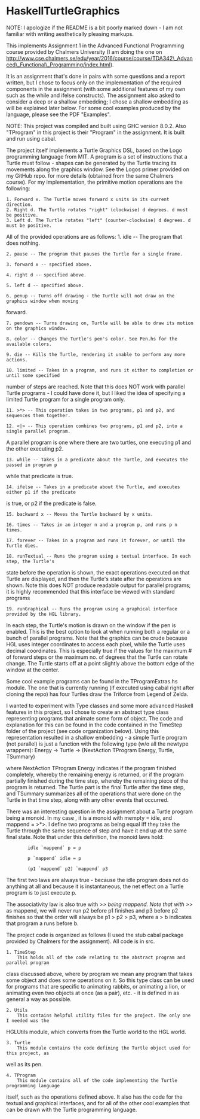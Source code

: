 # HaskellTurtleGraphics
NOTE: I apologize if the README is a bit poorly marked down - I am not familiar with writing aesthetically pleasing markups.

This implements Assignment 1 in the Advanced Functional Programming course provided by Chalmers
University (I am doing the one on http://www.cse.chalmers.se/edu/year/2016/course/course/TDA342\_Advanced\_Functional\_Programming/index.html). 

It is an assignment that's done in pairs with some questions and a report written, but I chose to 
focus only on the implementation of the required components in the assignment (with some additional 
features of my own such as the while and ifelse constructs). The assignment also asked to consider 
a deep or a shallow embedding; I chose a shallow embedding as will be explained later below. For some
cool examples produced by the language, please see the PDF "Examples".

NOTE: This project was compiled and built using GHC version 8.0.2. Also "TProgram" in this project 
is their "Program" in the assignment. It is built and run using cabal.

The project itself implements a Turtle Graphics DSL, based on the Logo programming language from MIT.
A program is a set of instructions that a Turtle must follow - shapes can be generated by the Turtle
tracing its movements along the graphics window. See the Logos primer provided on my GitHub repo. for
more details (obtained from the same Chalmers course). For my implementation, the primitive motion 
operations are the following:

	1. Forward x. The Turtle moves forward x units in its current direction.
	2. Right d. The Turtle rotates "right" (clockwise) d degrees. d must be positive.
	3. Left d. The Turtle rotates "left" (counter-clockwise) d degrees. d must be positive.

All of the provided operations are as follows:
	1. idle -- The program that does nothing.

	2. pause -- The program that pauses the Turtle for a single frame.

	3. forward x -- specified above.

	4. right d -- specified above.

	5. left d -- specified above.

	6. penup -- Turns off drawing - the Turtle will not draw on the graphics window when moving 
forward.

	7. pendown -- Turns drawing on, Turtle will be able to draw its motion on the graphics window.

	8. color -- Changes the Turtle's pen's color. See Pen.hs for the available colors.

	9. die -- Kills the Turtle, rendering it unable to perform any more actions.

	10. limited -- Takes in a program, and runs it either to completion or until some specified 
number of steps are reached. Note that this does NOT work with parallel Turtle programs - I could 
have done it, but I liked the idea of specifying a limited Turtle program for a single program only.

	11. >*> -- This operation takes in two programs, p1 and p2, and sequences them together.

	12. <|> -- This operation combines two programs, p1 and p2, into a single parallel program. 
A parallel program is one where there are two turtles, one executing p1 and the other executing p2.

	13. while -- Takes in a predicate about the Turtle, and executes the passed in program p 
while that predicate is true.

	14. ifelse -- Takes in a predicate about the Turtle, and executes either p1 if the predicate
is true, or p2 if the predicate is false.

	15. backward x -- Moves the Turtle backward by x units.

	16. times -- Takes in an integer n and a program p, and runs p n times.

	17. forever -- Takes in a program and runs it forever, or until the Turtle dies.

	18. runTextual -- Runs the program using a textual interface. In each step, the Turtle's 
state before the operation is shown, the exact operations executed on that Turtle are displayed, and
then the Turtle's state after the operations are shown. Note this does NOT produce readable output 
for parallel programs; it is highly recommended that this interface be viewed with standard programs

	19. runGraphical -- Runs the program using a graphical interface provided by the HGL library.
In each step, the Turtle's motion is drawn on the window if the pen is enabled. This is the best 
option to look at when running both a regular or a bunch of parallel programs. Note that the graphics
can be crude because HGL uses integer coordinates to access each pixel, while the Turtle uses decimal
coordinates. This is especially true if the values for the maximum # of forward steps or the maximum
no. of degrees that the Turtle can rotate change. The Turtle starts off at a point slightly above the
bottom edge of the window at the center.

Some cool example programs can be found in the TProgramExtras.hs module. The one that is currently 
running (if executed using cabal right after cloning the repo) has four Turtles draw the Triforce 
from Legend of Zelda.

I wanted to experiment with Type classes and some more advanced Haskell features in this project, 
so I chose to create an abstract type class representing programs that animate some form of object. 
The code and explanation for this can be found in the code contained in the TimeStep folder of the 
project (see code organization below). Using this representation resulted in a shallow embedding - 
a simple Turtle program (not parallel) is just a function with the following type (w/o all the 
newtype wrappers):
	Energy -> Turtle -> (NextAction TProgram Energy, Turtle, TSummary)

where NextAction TProgram Energy indicates if the program finished completely, whereby the remaining 
energy is returned, or if the program partially finished during the time step, whereby the remaining 
piece of the program is returned. The Turtle part is the final Turtle after the time step, and 
TSummary summarizes all of the operations that were done on the Turtle in that time step, along with 
any other events that occurred.

There was an interesting question in the assignment about a Turtle program being a monoid. In my case
, it is a monoid with mempty = idle, and mappend = >*>. I define two programs as being equal iff they
 take the Turtle through the same sequence of step and have it end up at the same final state. Note 
that under this definition, the monoid laws hold:
			
			idle `mappend` p = p

			p `mappend` idle = p

			(p1 `mappend` p2) `mappend` p3

The first two laws are always true - because the idle program does not do anything at all and because
it is instantaneous, the net effect on a Turtle program is to just execute p.

The associativity law is also true with >*> being mappend. Note that with >*> as mappend, we will 
never run p2 before p1 finishes and p3 before p2 finishes so that the order will always be 
p1 > p2 > p3, where a > b indicates that program a runs before b. 


The project code is organized as follows (I used the stub cabal package provided by Chalmers for the
assignment). All code is in src.

	1. TimeStep
		This holds all of the code relating to the abstract program and parallel program 
class discussed above, where by program we mean any program that takes some object and does some 
operations on it. So this type class can be used for programs that are specific to animating rabbits,
or animating a lion, or animating even two objects at once (as a pair), etc. - it is defined in as 
general a way as possible.

	2. Utils
		This contains helpful utility files for the project. The only one I needed was the 
HGLUtils module, which converts from the Turtle world to the HGL world.

	3. Turtle
		This module contains the code defining the Turtle object used for this project, as 
well as its pen.

	4. TProgram
		This module contains all of the code implementing the Turtle programming language 
itself, such as the operations defined above. It also has the code for the textual and graphical 
interfaces, and for all of the other cool examples that can be drawn with the Turtle programming 
language.

